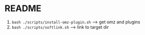 # README

1. `bash ./scripts/install-omz-plugin.sh` --> get omz and plugins
2. `bash ./scripts/softlink.sh` --> link to target dir

